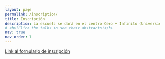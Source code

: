 ```yaml
---
layout: page
permalink: /inscription/
title: Inscripción
description: La escuela se dará en el centro Cero + Infinito (Universidad de Buenos Aires), entre el 20 de octubre y el 24 de octubre 2025.
# <b>(Click the talks to see their abstracts)</b>
nav: true
nav_order: 1
---
```


[Link al formulario de inscripción](https://forms.gle/nW7NY1SyEexnS54q8)